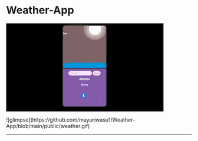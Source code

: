 # Weather-App


<img align=center src="https://github.com/mayuriwasu1/Weather-App/blob/main/public/weather.gif" alt="" /> 
<p width="100%"> 
![glimpse](https://github.com/mayuriwasu1/Weather-App/blob/main/public/weather.gif)
  </p>

---